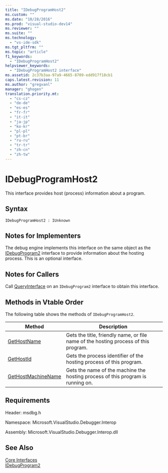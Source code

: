 ```yaml
---
title: "IDebugProgramHost2"
ms.custom: ""
ms.date: "10/28/2016"
ms.prod: "visual-studio-dev14"
ms.reviewer: ""
ms.suite: ""
ms.technology: 
  - "vs-ide-sdk"
ms.tgt_pltfrm: ""
ms.topic: "article"
f1_keywords: 
  - "IDebugProgramHost2"
helpviewer_keywords: 
  - "IDebugProgramHost2 interface"
ms.assetid: 2c37b3aa-97a9-4665-8709-edd917f18cb1
caps.latest.revision: 11
ms.author: "gregvanl"
manager: "ghogen"
translation.priority.mt: 
  - "cs-cz"
  - "de-de"
  - "es-es"
  - "fr-fr"
  - "it-it"
  - "ja-jp"
  - "ko-kr"
  - "pl-pl"
  - "pt-br"
  - "ru-ru"
  - "tr-tr"
  - "zh-cn"
  - "zh-tw"
---
```

# IDebugProgramHost2
This interface provides host (process) information about a program.  
  
## Syntax  
  
```  
IDebugProgramHost2 : IUnknown  
```  
  
## Notes for Implementers  
 The debug engine implements this interface on the same object as the [IDebugProgram2](../../../extensibility/debugger/reference/idebugprogram2.md) interface to provide information about the hosting process. This is an optional interface.  
  
## Notes for Callers  
 Call [QueryInterface](../Topic/QueryInterface.md) on an `IDebugProgram2` interface to obtain this interface.  
  
## Methods in Vtable Order  
 The following table shows the methods of `IDebugProgramHost2`.  
  
|Method|Description|  
|------------|-----------------|  
|[GetHostName](../../../extensibility/debugger/reference/idebugprogramhost2-gethostname.md)|Gets the title, friendly name, or file name of the hosting process of this program.|  
|[GetHostId](../../../extensibility/debugger/reference/idebugprogramhost2-gethostid.md)|Gets the process identifier of the hosting process of this program.|  
|[GetHostMachineName](../../../extensibility/debugger/reference/idebugprogramhost2-gethostmachinename.md)|Gets the name of the machine the hosting process of this program is running on.|  
  
## Requirements  
 Header: msdbg.h  
  
 Namespace: Microsoft.VisualStudio.Debugger.Interop  
  
 Assembly: Microsoft.VisualStudio.Debugger.Interop.dll  
  
## See Also  
 [Core Interfaces](../../../extensibility/debugger/reference/core-interfaces.md)   
 [IDebugProgram2](../../../extensibility/debugger/reference/idebugprogram2.md)